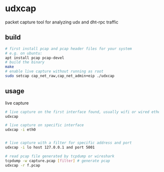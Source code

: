 
# udxcap

packet capture tool for analyzing udx and dht-rpc traffic

## build

```sh
# first install pcap and pcap header files for your system
# e.g. on ubuntu:
apt install pcap pcap-devel
# build the binary
make
# enable live capture without running as root
sudo setcap cap_net_raw,cap_net_admin+eip ./udxcap
```


## usage

live capture
```sh
# live capture on the first interface found, usually wifi or wired ethernet
udxcap

# live capture on specific interface
udxcap -i eth0


# live capture with a filter for specific address and port
udxcap -i lo host 127.0.0.1 and port 5001

# read pcap file generated by tcpdump or wireshark
tcpdump -w capture.pcap [filter] # generate pcap
udxcap -r f.pcap
```

